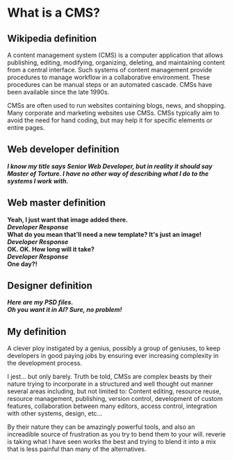 # What is a CMS?

## Wikipedia definition

A content management system (CMS) is a computer application that allows publishing, editing, modifying, organizing, deleting, and maintaining content from a central interface. Such systems of content management provide procedures to manage workflow in a collaborative environment. These procedures can be manual steps or an automated cascade. CMSs have been available since the late 1990s.

CMSs are often used to run websites containing blogs, news, and shopping. Many corporate and marketing websites use CMSs. CMSs typically aim to avoid the need for hand coding, but may help it for specific elements or entire pages.

## Web developer definition

___I know my title says Senior Web Developer, but in reality it should say Master of Torture. I have no other way of describing what I do to the systems I work with.___

## Web master definition

__Yeah, I just want that image added there.__  
___Developer Response___  
__What do you mean that'll need a new template? It's just an image!__  
___Developer Response___  
__OK. OK. How long will it take?__  
___Developer Response___  
__One day?!__  

## Designer definition

___Here are my PSD files.___  
___Oh you want it in AI? Sure, no problem!___

## My definition

A clever ploy instigated by a genius, possibly a group of geniuses, to keep developers in good paying jobs by ensuring ever increasing complexity in the development process.

I jest... but only barely. Truth be told, CMSs are complex beasts by their nature trying to incorporate in a structured and well thought out manner several areas including, but not limited to: Content editing, resource reuse, resource management, publishing, version control, development of custom features, collaboration between many editors, access control, integration with other systems, design, etc...

By their nature they can be amazingly powerful tools, and also an increadible source of frustration as you try to bend them to your will. reverie is taking what I have seen works the best and trying to blend it into a mix that is less painful than many of the alternatives.
